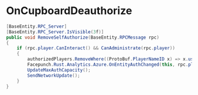 <Badge type="danger" text="Carbon Compatible"/><Badge type="warning" text="Oxide Compatible"/>
# OnCupboardDeauthorize
```csharp
[BaseEntity.RPC_Server]
[BaseEntity.RPC_Server.IsVisible(3f)]
public void RemoveSelfAuthorize(BaseEntity.RPCMessage rpc)
{
	if (rpc.player.CanInteract() && CanAdministrate(rpc.player))
	{
		authorizedPlayers.RemoveWhere((ProtoBuf.PlayerNameID x) => x.userid == (ulong)rpc.player.userID);
		Facepunch.Rust.Analytics.Azure.OnEntityAuthChanged(this, rpc.player, System.Linq.Enumerable.Select(authorizedPlayers, (ProtoBuf.PlayerNameID x) => x.userid), "removed", rpc.player.userID);
		UpdateMaxAuthCapacity();
		SendNetworkUpdate();
	}
}

```
